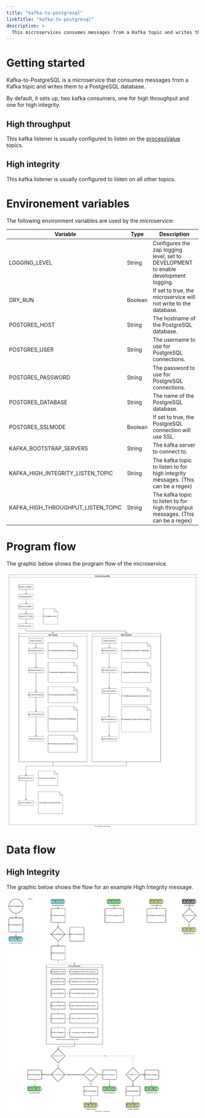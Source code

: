 ```yaml
---
title: "kafka-to-postgresql"
linkTitle: "kafka-to-postgresql"
description: >
  This microservices consumes messages from a Kafka topic and writes them to a PostgreSQL database.
---
```


# Getting started

Kafka-to-PostgreSQL is a microservice that consumes messages from a Kafka topic and writes them to a PostgreSQL database.

By default, it sets up, two kafka consumers, one for high throughput and one for high integrity.

## High throughput

This kafka listener is usually configured to listen on the [processValue](https://docs.umh.app/docs/concepts/mqtt/#processvalue) topics.

## High integrity

This kafka listener is usually configured to listen on all other topics.

# Environement variables

The following environment variables are used by the microservice:

| Variable                           | Type    | Description                                                                         |
|------------------------------------|---------|-------------------------------------------------------------------------------------|
| LOGGING_LEVEL                      | String  | Configures the zap logging level, set to DEVELOPMENT to enable development logging. |
| DRY_RUN                            | Boolean | If set to true, the microservice will not write to the database.                    | 
| POSTGRES_HOST                      | String  | The hostname of the PostgreSQL database.                                            |
| POSTGRES_USER                      | String  | The username to use for PostgreSQL connections.                                     |
| POSTGRES_PASSWORD                  | String  | The password to use for PostgreSQL connections.                                     |
| POSTGRES_DATABASE                  | String  | The name of the PostgreSQL database.                                                |
| POSTGRES_SSLMODE                   | Boolean | If set to true, the PostgreSQL connection will use SSL.                             |
| KAFKA_BOOTSTRAP_SERVERS             | String  | The kafka server to connect to.                                                     |
| KAFKA_HIGH_INTEGRITY_LISTEN_TOPIC  | String  | The kafka topic to listen to for high integrity messages. (This can be a regex)     |
| KAFKA_HIGH_THROUGHPUT_LISTEN_TOPIC | String  | The kafka topic to listen to for high throughput messages. (This can be a regex)    |


# Program flow

The graphic below shows the program flow of the microservice.

![Kafka-to-postgres-flow](kafka-to-postgresql-flow.drawio.svg)

# Data flow

## High Integrity
The graphic below shows the flow for an example High Integrity message.

![Kafka-hi-data-flow](HICountFlow.drawio.svg)